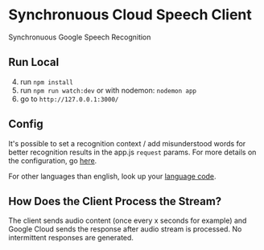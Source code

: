 # Synchronuous Cloud Speech Client

Synchronuous Google Speech Recognition 

## Run Local
4. run `npm install`
5. run `npm run watch:dev` or with nodemon: `nodemon app`
6. go to `http://127.0.0.1:3000/`


## Config

It's possible to set a recognition context / add misunderstood words for better recognition results in the app.js `request` params. For more details on the configuration, go [here](https://cloud.google.com/speech-to-text/docs/reference/rest/v1/RecognitionConfig#SpeechContext).

For other languages than english, look up your [language code](https://cloud.google.com/speech-to-text/docs/languages).

## How Does the Client Process the Stream?

The client sends audio content (once every x seconds for example) and Google Cloud sends the response after audio stream is processed. No intermittent responses are generated.

